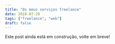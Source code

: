 ```yaml
---
title: "Os meus serviços freelance"
date: 2018-07-29
tags: ["freelance", "web"]
draft: false
---
```


Este post ainda está em construção, volte em breve!